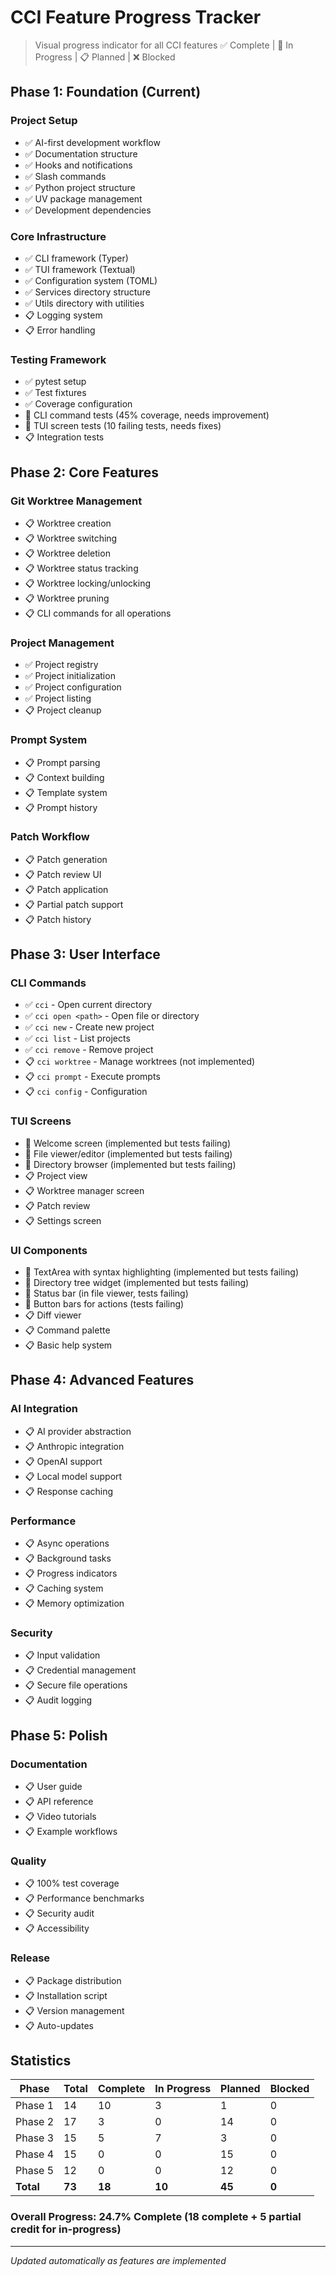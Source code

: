 # CCI Feature Progress Tracker

> Visual progress indicator for all CCI features
> ✅ Complete | 🚧 In Progress | 📋 Planned | ❌ Blocked

## Phase 1: Foundation (Current)

### Project Setup
- ✅ AI-first development workflow
- ✅ Documentation structure
- ✅ Hooks and notifications
- ✅ Slash commands
- ✅ Python project structure
- ✅ UV package management
- ✅ Development dependencies

### Core Infrastructure
- ✅ CLI framework (Typer)
- ✅ TUI framework (Textual)
- ✅ Configuration system (TOML)
- ✅ Services directory structure
- ✅ Utils directory with utilities
- 📋 Logging system
- 📋 Error handling

### Testing Framework
- ✅ pytest setup
- ✅ Test fixtures
- ✅ Coverage configuration
- 🚧 CLI command tests (45% coverage, needs improvement)
- 🚧 TUI screen tests (10 failing tests, needs fixes)
- 📋 Integration tests

## Phase 2: Core Features

### Git Worktree Management
- 📋 Worktree creation
- 📋 Worktree switching
- 📋 Worktree deletion
- 📋 Worktree status tracking
- 📋 Worktree locking/unlocking
- 📋 Worktree pruning
- 📋 CLI commands for all operations

### Project Management
- ✅ Project registry
- ✅ Project initialization
- ✅ Project configuration
- ✅ Project listing
- 📋 Project cleanup

### Prompt System
- 📋 Prompt parsing
- 📋 Context building
- 📋 Template system
- 📋 Prompt history

### Patch Workflow
- 📋 Patch generation
- 📋 Patch review UI
- 📋 Patch application
- 📋 Partial patch support
- 📋 Patch history

## Phase 3: User Interface

### CLI Commands
- ✅ `cci` - Open current directory
- ✅ `cci open <path>` - Open file or directory
- ✅ `cci new` - Create new project
- ✅ `cci list` - List projects
- ✅ `cci remove` - Remove project
- 📋 `cci worktree` - Manage worktrees (not implemented)
- 📋 `cci prompt` - Execute prompts
- 📋 `cci config` - Configuration

### TUI Screens
- 🚧 Welcome screen (implemented but tests failing)
- 🚧 File viewer/editor (implemented but tests failing)
- 🚧 Directory browser (implemented but tests failing)
- 📋 Project view
- 📋 Worktree manager screen
- 📋 Patch review
- 📋 Settings screen

### UI Components
- 🚧 TextArea with syntax highlighting (implemented but tests failing)
- 🚧 Directory tree widget (implemented but tests failing)
- 🚧 Status bar (in file viewer, tests failing)
- 🚧 Button bars for actions (tests failing)
- 📋 Diff viewer
- 📋 Command palette
- 📋 Basic help system

## Phase 4: Advanced Features

### AI Integration
- 📋 AI provider abstraction
- 📋 Anthropic integration
- 📋 OpenAI support
- 📋 Local model support
- 📋 Response caching

### Performance
- 📋 Async operations
- 📋 Background tasks
- 📋 Progress indicators
- 📋 Caching system
- 📋 Memory optimization

### Security
- 📋 Input validation
- 📋 Credential management
- 📋 Secure file operations
- 📋 Audit logging

## Phase 5: Polish

### Documentation
- 📋 User guide
- 📋 API reference
- 📋 Video tutorials
- 📋 Example workflows

### Quality
- 📋 100% test coverage
- 📋 Performance benchmarks
- 📋 Security audit
- 📋 Accessibility

### Release
- 📋 Package distribution
- 📋 Installation script
- 📋 Version management
- 📋 Auto-updates

## Statistics

| Phase | Total | Complete | In Progress | Planned | Blocked |
|-------|-------|----------|-------------|---------|---------|
| Phase 1 | 14 | 10 | 3 | 1 | 0 |
| Phase 2 | 17 | 3 | 0 | 14 | 0 |
| Phase 3 | 15 | 5 | 7 | 3 | 0 |
| Phase 4 | 15 | 0 | 0 | 15 | 0 |
| Phase 5 | 12 | 0 | 0 | 12 | 0 |
| **Total** | **73** | **18** | **10** | **45** | **0** |

### Overall Progress: 24.7% Complete (18 complete + 5 partial credit for in-progress)

---
*Updated automatically as features are implemented*